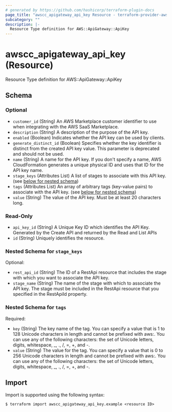 ```yaml
---
# generated by https://github.com/hashicorp/terraform-plugin-docs
page_title: "awscc_apigateway_api_key Resource - terraform-provider-awscc"
subcategory: ""
description: |-
  Resource Type definition for AWS::ApiGateway::ApiKey
---
```


# awscc_apigateway_api_key (Resource)

Resource Type definition for AWS::ApiGateway::ApiKey



<!-- schema generated by tfplugindocs -->
## Schema

### Optional

- `customer_id` (String) An AWS Marketplace customer identifier to use when integrating with the AWS SaaS Marketplace.
- `description` (String) A description of the purpose of the API key.
- `enabled` (Boolean) Indicates whether the API key can be used by clients.
- `generate_distinct_id` (Boolean) Specifies whether the key identifier is distinct from the created API key value. This parameter is deprecated and should not be used.
- `name` (String) A name for the API key. If you don't specify a name, AWS CloudFormation generates a unique physical ID and uses that ID for the API key name.
- `stage_keys` (Attributes List) A list of stages to associate with this API key. (see [below for nested schema](#nestedatt--stage_keys))
- `tags` (Attributes List) An array of arbitrary tags (key-value pairs) to associate with the API key. (see [below for nested schema](#nestedatt--tags))
- `value` (String) The value of the API key. Must be at least 20 characters long.

### Read-Only

- `api_key_id` (String) A Unique Key ID which identifies the API Key. Generated by the Create API and returned by the Read and List APIs
- `id` (String) Uniquely identifies the resource.

<a id="nestedatt--stage_keys"></a>
### Nested Schema for `stage_keys`

Optional:

- `rest_api_id` (String) The ID of a RestApi resource that includes the stage with which you want to associate the API key.
- `stage_name` (String) The name of the stage with which to associate the API key. The stage must be included in the RestApi resource that you specified in the RestApiId property.


<a id="nestedatt--tags"></a>
### Nested Schema for `tags`

Required:

- `key` (String) The key name of the tag. You can specify a value that is 1 to 128 Unicode characters in length and cannot be prefixed with aws:. You can use any of the following characters: the set of Unicode letters, digits, whitespace, _, ., /, =, +, and -.
- `value` (String) The value for the tag. You can specify a value that is 0 to 256 Unicode characters in length and cannot be prefixed with aws:. You can use any of the following characters: the set of Unicode letters, digits, whitespace, _, ., /, =, +, and -.

## Import

Import is supported using the following syntax:

```shell
$ terraform import awscc_apigateway_api_key.example <resource ID>
```
